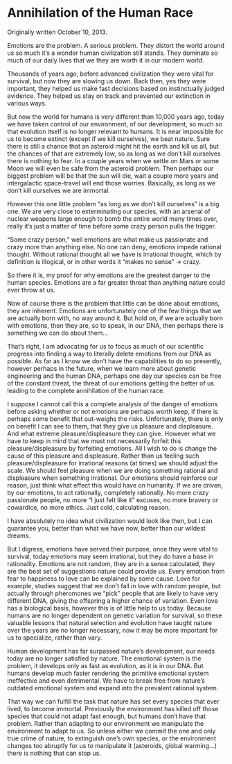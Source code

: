 # Annihilation of the Human Race

Originally written October 10, 2013.

Emotions are the problem. A serious problem. They distort the world around us so much it’s a wonder human civilization still stands. They dominate so much of our daily lives that we they are worth it in our modern world.

Thousands of years ago, before advanced civilization they were vital for survival, but now they are slowing us down. Back then, yes they were important, they helped us make fast decisions based on instinctually judged evidence. They helped us stay on track and prevented our extinction in various ways.

But now the world for humans is very different than 10,000 years ago, today we have taken control of our environment, of our development, so much so that evolution itself is no longer relevant to humans. It is near impossible for us to become extinct (except if we kill ourselves), we beat nature. Sure there is still a chance that an asteroid might hit the earth and kill us all, but the chances of that are extremely low, so as long as we don’t kill ourselves there is nothing to fear. In a couple years when we settle on Mars or some Moon we will even be safe from the asteroid problem. Then perhaps our biggest problem will be that the sun will die, wait a couple more years and intergalactic space-travel will end those worries. Basically, as long as we don’t kill ourselves we are immortal.

However this one little problem “as long as we don’t kill ourselves” is a big one. We are very close to exterminating our species, with an arsenal of nuclear weapons large enough to bomb the entire world many times over, really it’s just a matter of time before some crazy person pulls the trigger.

“Some crazy person,” well emotions are what make us passionate and crazy more than anything else. No one can deny, emotions impede rational thought. Without rational thought all we have is irrational thought, which by definition is illogical, or in other words it “makes no sense” -> crazy.

So there it is, my proof for why emotions are the greatest danger to the human species. Emotions are a far greater threat than anything nature could ever throw at us.

Now of course there is the problem that little can be done about emotions, they are inherent. Emotions are unfortunately one of the few things that we are actually born with, no way around it. But hold on, if we are actually born with emotions, then they are, so to speak, in our DNA, then perhaps there is something we can do about them…

That’s right, I am advocating for us to focus as much of our scientific progress into finding a way to literally delete emotions from our DNA as possible. As far as I know we don’t have the capabilities to do so presently, however perhaps in the future, when we learn more about genetic engineering and the human DNA, perhaps one day our species can be free of the constant threat, the threat of our emotions getting the better of us leading to the complete annihilation of the human race.

I suppose I cannot call this a complete analysis of the danger of emotions before asking whether or not emotions are perhaps worth keep, if there is perhaps some benefit that out-weighs the risks. Unfortunately, there is only on benefit I can see to them, that they give us pleasure and displeasure. And what extreme pleasure/displeasure they can give. However what we have to keep in mind that we must not necessarily forfeit this pleasure/displeasure by forfeiting emotions. All I wish to do is change the cause of this pleasure and displeasure. Rather than us feeling such pleasure/displeasure for irrational reasons (at times) we should adjust the scale. We should feel pleasure when we are doing something rational and displeasure when something irrational. Our emotions should reinforce our reason, just think what effect this would have on humanity. If we are driven, by our emotions, to act rationally, completely rationally. No more crazy passionate people, no more “I just felt like it” excuses, no more bravery or cowardice, no more ethics. Just cold, calculating reason.

I have absolutely no idea what civilization would look like then, but I can guarantee you, better than what we have now, better than our wildest dreams.

But I digress, emotions have served their purpose, once they were vital to survival, today emotions may seem irrational, but they do have a base in rationality. Emotions are not random, they are in a sense calculated, they are the best set of suggestions nature could provide us. Every emotion from fear to happiness to love can be explained by some cause. Love for example, studies suggest that we don’t fall in love with random people, but actually through pheromones we “pick” people that are likely to have very different DNA, giving the offspring a higher chance of variation. Even love has a biological basis, however this is of little help to us today. Because humans are no longer dependent on genetic variation for survival, so these valuable lessons that natural selection and evolution have taught nature over the years are no longer necessary, now it may be more important for us to specialize, rather than vary.

Human development has far surpassed nature’s development, our needs today are no longer satisfied by nature. The emotional system is the problem, it develops only as fast as evolution, as it is in our DNA. But humans develop much faster rendering the primitive emotional system ineffective and even detrimental. We have to break free from nature’s outdated emotional system and expand into the prevalent rational system.

That way we can fulfill the task that nature has set every species that ever lived, to become immortal. Previously the environment has killed off those species that could not adapt fast enough, but humans don’t have that problem. Rather than adapting to our environment we manipulate the environment to adapt to us. So unless either we commit the one and only true crime of nature, to extinguish one’s own species, or the environment changes too abruptly for us to manipulate it (asteroids, global warming…) there is nothing that can stop us.
